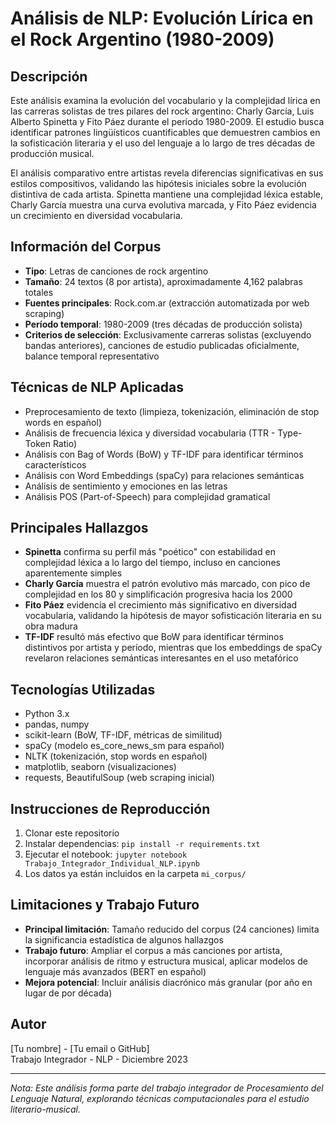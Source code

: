 # Análisis de NLP: Evolución Lírica en el Rock Argentino (1980-2009)

## Descripción
Este análisis examina la evolución del vocabulario y la complejidad lírica en las carreras solistas de tres pilares del rock argentino: Charly García, Luis Alberto Spinetta y Fito Páez durante el período 1980-2009. El estudio busca identificar patrones lingüísticos cuantificables que demuestren cambios en la sofisticación literaria y el uso del lenguaje a lo largo de tres décadas de producción musical.

El análisis comparativo entre artistas revela diferencias significativas en sus estilos compositivos, validando las hipótesis iniciales sobre la evolución distintiva de cada artista. Spinetta mantiene una complejidad léxica estable, Charly García muestra una curva evolutiva marcada, y Fito Páez evidencia un crecimiento en diversidad vocabularia.

## Información del Corpus
- **Tipo**: Letras de canciones de rock argentino
- **Tamaño**: 24 textos (8 por artista), aproximadamente 4,162 palabras totales
- **Fuentes principales**: Rock.com.ar (extracción automatizada por web scraping)
- **Período temporal**: 1980-2009 (tres décadas de producción solista)
- **Criterios de selección**: Exclusivamente carreras solistas (excluyendo bandas anteriores), canciones de estudio publicadas oficialmente, balance temporal representativo

## Técnicas de NLP Aplicadas
- Preprocesamiento de texto (limpieza, tokenización, eliminación de stop words en español)
- Análisis de frecuencia léxica y diversidad vocabularia (TTR - Type-Token Ratio)
- Análisis con Bag of Words (BoW) y TF-IDF para identificar términos característicos
- Análisis con Word Embeddings (spaCy) para relaciones semánticas
- Análisis de sentimiento y emociones en las letras
- Análisis POS (Part-of-Speech) para complejidad gramatical

## Principales Hallazgos
- **Spinetta** confirma su perfil más "poético" con estabilidad en complejidad léxica a lo largo del tiempo, incluso en canciones aparentemente simples
- **Charly García** muestra el patrón evolutivo más marcado, con pico de complejidad en los 80 y simplificación progresiva hacia los 2000
- **Fito Páez** evidencia el crecimiento más significativo en diversidad vocabularia, validando la hipótesis de mayor sofisticación literaria en su obra madura
- **TF-IDF** resultó más efectivo que BoW para identificar términos distintivos por artista y período, mientras que los embeddings de spaCy revelaron relaciones semánticas interesantes en el uso metafórico

## Tecnologías Utilizadas
- Python 3.x
- pandas, numpy
- scikit-learn (BoW, TF-IDF, métricas de similitud)
- spaCy (modelo es_core_news_sm para español)
- NLTK (tokenización, stop words en español)
- matplotlib, seaborn (visualizaciones)
- requests, BeautifulSoup (web scraping inicial)

## Instrucciones de Reproducción
1. Clonar este repositorio
2. Instalar dependencias: `pip install -r requirements.txt`
3. Ejecutar el notebook: `jupyter notebook Trabajo_Integrador_Individual_NLP.ipynb`
4. Los datos ya están incluidos en la carpeta `mi_corpus/`

## Limitaciones y Trabajo Futuro
- **Principal limitación**: Tamaño reducido del corpus (24 canciones) limita la significancia estadística de algunos hallazgos
- **Trabajo futuro**: Ampliar el corpus a más canciones por artista, incorporar análisis de ritmo y estructura musical, aplicar modelos de lenguaje más avanzados (BERT en español)
- **Mejora potencial**: Incluir análisis diacrónico más granular (por año en lugar de por década)

## Autor
[Tu nombre] - [Tu email o GitHub]  
Trabajo Integrador - NLP - Diciembre 2023

---

*Nota: Este análisis forma parte del trabajo integrador de Procesamiento del Lenguaje Natural, explorando técnicas computacionales para el estudio literario-musical.*
